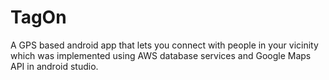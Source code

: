# TagOn
 A GPS based android app that lets you connect with people in your vicinity which was implemented using AWS database services and Google Maps API in android studio.
